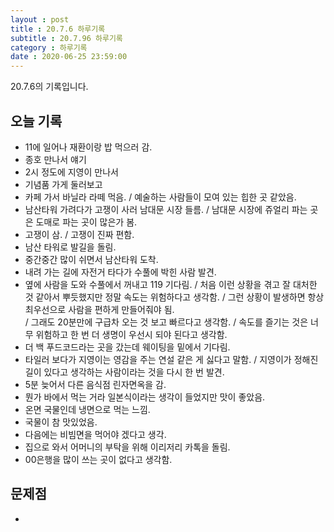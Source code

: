 ```yaml
---
layout : post
title : 20.7.6 하루기록
subtitle : 20.7.96 하루기록
category : 하루기록
date : 2020-06-25 23:59:00
---
```

20.7.6의 기록입니다.

## 오늘 기록

- 11에 일어나 재환이랑 밥 먹으러 감.
- 종호 만나서 얘기
- 2시 정도에 지영이 만나서
- 기념품 가게 둘러보고
- 카페 가서 바닐라 라떼 먹음. / 예술하는 사람들이 모여 있는 힙한 곳 같았음.  
- 남산타워 가려다가 고쟁이 사러 남대문 시장 들름. / 남대문 시장에 쥬얼리 파는 곳은 도매로 파는 곳이 많은가 봄.
- 고쟁이 삼. / 고쟁이 진짜 편함.  
- 남산 타워로 발길을 돌림.
- 중간중간 많이 쉬면서 남산타워 도착.
- 내려 가는 길에 자전거 타다가 수풀에 박힌 사람 발견.
- 옆에 사람을 도와 수풀에서 꺼내고 119 기다림. / 처음 이런 상황을 겪고 잘 대처한 것 같아서 뿌듯했지만 정말 속도는 위험하다고 생각함.
/ 그런 상황이 발생하면 항상 최우선으로 사람을 편하게 만들어줘야 됨.  
/ 그래도 20분만에 구급차 오는 것 보고 빠르다고 생각함.
/ 속도를 즐기는 것은 너무 위험하고 한 번 더 생명이 우선시 되야 된다고 생각함.
- 더 백 푸드코드라는 곳을 갔는데 웨이팅을 밑에서 기다림.
- 타일러 보다가 지영이는 영감을 주는 연설 같은 게 싫다고 말함.
/ 지영이가 정해진 길이 있다고 생각하는 사람이라는 것을 다시 한 번 발견.
- 5분 늦어서 다른 음식점 린자면옥을 감.
- 뭔가 바에서 먹는 거라 일본식이라는 생각이 들었지만 맛이 좋았음.
- 온면 국물인데 냉면으로 먹는 느낌. 
- 국물이 참 맛있었음.
- 다음에는 비빔면을 먹어야 겠다고 생각.
- 집으로 와서 어머니의 부탁을 위해 이리저리 카톡을 돌림.
- 00은행을 많이 쓰는 곳이 없다고 생각함.

## 문제점


-
